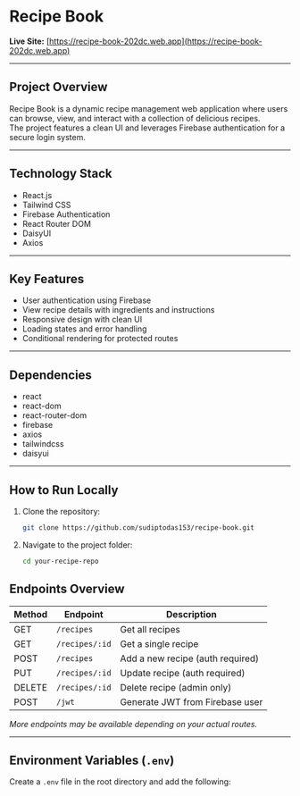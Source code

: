 # Recipe Book

**Live Site:** [https://recipe-book-202dc.web.app](https://recipe-book-202dc.web.app)

---

## Project Overview

Recipe Book is a dynamic recipe management web application where users can browse, view, and interact with a collection of delicious recipes.  
The project features a clean UI and leverages Firebase authentication for a secure login system.

---


## Technology Stack

- React.js
- Tailwind CSS
- Firebase Authentication
- React Router DOM
- DaisyUI
- Axios

---

## Key Features

- User authentication using Firebase
- View recipe details with ingredients and instructions
- Responsive design with clean UI
- Loading states and error handling
- Conditional rendering for protected routes

---

## Dependencies

- react
- react-dom
- react-router-dom
- firebase
- axios
- tailwindcss
- daisyui

---

## How to Run Locally

1. Clone the repository:
   ```bash
   git clone https://github.com/sudiptodas153/recipe-book.git
   
2. Navigate to the project folder:
   ```bash
   cd your-recipe-repo


## Endpoints Overview

| Method | Endpoint                   | Description                     |
|--------|----------------------------|---------------------------------|
| GET    | `/recipes`                | Get all recipes                 |
| GET    | `/recipes/:id`            | Get a single recipe             |
| POST   | `/recipes`                | Add a new recipe (auth required)|
| PUT    | `/recipes/:id`            | Update recipe (auth required)   |
| DELETE | `/recipes/:id`            | Delete recipe (admin only)      |
| POST   | `/jwt`                    | Generate JWT from Firebase user |

*More endpoints may be available depending on your actual routes.*

---

## Environment Variables (`.env`)

Create a `.env` file in the root directory and add the following:
